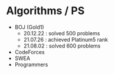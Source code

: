 # Algorithms / PS

- BOJ (Gold1)
  - 20.12.22 : solved 500 problems
  - 21.07.26 : achieved Platinum5 rank
  - 21.08.02 : solved 600 problems
- CodeForces
- SWEA
- Programmers

